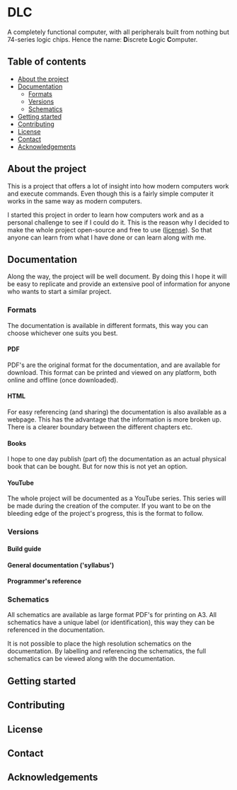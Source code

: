# DLC

A completely functional computer, with all peripherals built from nothing but 74-series logic chips. Hence the name: **D**iscrete **L**ogic **C**omputer.

## Table of contents

- [About the project](#about-the-project)
- [Documentation](#documentation)
  * [Formats](#formats)
  * [Versions](#versions)
  * [Schematics](#schematics)
- [Getting started](#getting-started)
- [Contributing](#contributing)
- [License](#license)
- [Contact](#contact)
- [Acknowledgements](#acknowledgements)

## About the project

This is a project that offers a lot of insight into how modern computers work and execute commands. Even though this is a fairly simple computer it works in the same way as modern computers.

I started this project in order to learn how computers work and as a personal challenge to see if I could do it. This is the reason why I decided to make the whole project open-source and free to use ([license](#license)). So that anyone can learn from what I have done or can learn along with me.

## Documentation

Along the way, the project will be well document. By doing this I hope it will be easy to replicate and provide an extensive pool of information for anyone who wants to start a similar project.

### Formats

The documentation is available in different formats, this way you can choose whichever one suits you best.

#### PDF

PDF's are the original format for the documentation, and are available for download. This format can be printed and viewed on any platform, both online and offline (once downloaded).

#### HTML

For easy referencing (and sharing) the documentation is also available as a webpage. This has the advantage that the information is more broken up. There is a clearer boundary between the different chapters etc.

#### Books

I hope to one day publish (part of) the documentation as an actual physical book that can be bought. But for now this is not yet an option.

#### YouTube

The whole project will be documented as a YouTube series. This series will be made during the creation of the computer. If you want to be on the bleeding edge of the project's progress, this is the format to follow.

### Versions

#### Build guide

#### General documentation ('syllabus')

#### Programmer's reference

### Schematics

All schematics are available as large format PDF's for printing on A3. All schematics have a unique label (or identification), this way they can be referenced in the documentation.

It is not possible to place the high resolution schematics on the documentation. By labelling and referencing the schematics, the full schematics can be viewed along with the documentation.

## Getting started



## Contributing



## License



## Contact



## Acknowledgements







